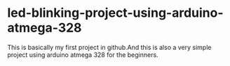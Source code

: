 # led-blinking-project-using-arduino-atmega-328
This is basically my first project in github.And this is also a very simple project using arduino atmega 328 for the beginners.
